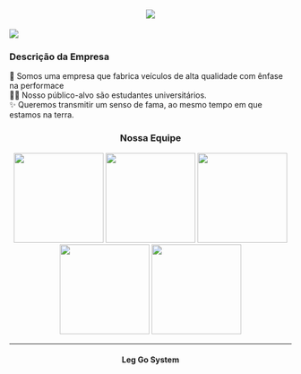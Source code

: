 <h1 align="center"><img src="https://user-images.githubusercontent.com/81815495/119244336-fdcadc80-bb45-11eb-93b1-2e684895a1c2.png"></h1>
<img src="https://user-images.githubusercontent.com/81815495/119245569-ac741a80-bb50-11eb-81f8-0b10d7e07202.png">
 

<p>
  <h3> Descrição da Empresa</h3>
  💜 Somos uma empresa que fabrica veículos de alta qualidade com ênfase na performace<br>
  👨‍🎓 Nosso público-alvo são estudantes universitários.<br>
  ✨ Queremos transmitir um senso de fama, ao mesmo tempo em que estamos na terra.
</p>

<div align="center">
<h3>Nossa Equipe</h3>
<img src="https://user-images.githubusercontent.com/81815495/119245738-d5e17600-bb51-11eb-93d0-648edf7dbc39.png" width="160px">
<img src="https://user-images.githubusercontent.com/81815495/119245766-00cbca00-bb52-11eb-90a8-a9c23b74b4ac.png" width="160px"> 
<img src="https://user-images.githubusercontent.com/81815495/119245774-150fc700-bb52-11eb-9051-5c1cc28d801b.png" width="160px"> 
<img src="https://user-images.githubusercontent.com/81815495/119245776-1f31c580-bb52-11eb-89f0-0cedb96cee89.png" width="160px"> 
<img src="https://user-images.githubusercontent.com/81815495/119245784-2eb10e80-bb52-11eb-97ff-7b3a6fa6e141.png" width="160px"> 
  </div>
  
---

<footer>
  <h4 align="center">Leg Go System</h4>
</footer>
